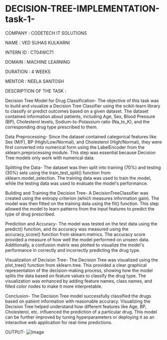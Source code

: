 # DECISION-TREE-IMPLEMENTATION-task-1-
COMPANY : CODETECH IT SOLUTIONS

NAME : VED SUHAS KULKARNI

INTERN ID : CT04WC71

DOMAIN : MACHINE LEARNING

DURATION : 4 WEEKS

MENTOR : NEELA SANTOSH

DESCRIPTION OF THE TASK :

Decision Tree Model for Drug Classification-
The objective of this task was to build and visualize a Decision Tree Classifier using the scikit-learn library to classify or predict outcomes based on a given dataset. The dataset contained information about patients, including Age, Sex, Blood Pressure (BP), Cholesterol levels, Sodium-to-Potassium ratio (Na_to_K), and the corresponding drug type prescribed to them.

Data Preprocessing-
Since the dataset contained categorical features like Sex (M/F), BP (High/Low/Normal), and Cholesterol (High/Normal), they were first converted into numerical form using the LabelEncoder from the sklearn.preprocessing module. This step was essential because Decision Tree models only work with numerical data.

Splitting the Data-
The dataset was then split into training (70%) and testing (30%) sets using the train_test_split() function from sklearn.model_selection. The training data was used to train the model, while the testing data was used to evaluate the model's performance.

Building and Training the Decision Tree-
A DecisionTreeClassifier was created using the entropy criterion (which measures information gain). The model was then fitted on the training data using the fit() function. This step allowed the model to learn patterns from the input features to predict the type of drug prescribed.

Prediction and Accuracy-
The model was tested on the test data using the predict() function, and its accuracy was measured using the accuracy_score() function from sklearn.metrics. The accuracy score provided a measure of how well the model performed on unseen data. Additionally, a confusion matrix was plotted to visualize the model's performance in correctly and incorrectly predicting the drug type.

Visualization of Decision Tree-
The Decision Tree was visualized using the plot_tree() function from sklearn.tree. This provided a clear graphical representation of the decision-making process, showing how the model splits the data based on feature values to classify the drug type. The visualization was enhanced by adding feature names, class names, and filled color nodes to make it more interpretable.

Conclusion-
The Decision Tree model successfully classified the drugs based on patient information with reasonable accuracy. Visualizing the Decision Tree helped understand how different features like Age, BP, Cholesterol, etc. influenced the prediction of a particular drug. This model can be further improved by tuning hyperparameters or deploying it as an interactive web application for real-time predictions.

OUTPUT-
![Image](https://github.com/user-attachments/assets/ea1dc615-4e55-4184-9c14-eec9eefaef24)
